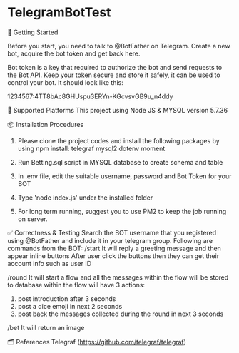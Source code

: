 # TelegramBotTest 

🔨 Getting Started

Before you start, you need to talk to @BotFather on Telegram. Create a new bot, acquire the bot token and get back here.

Bot token is a key that required to authorize the bot and send requests to the Bot API. Keep your token secure and store it safely, it can be used to control your bot. It should look like this:

1234567:4TT8bAc8GHUspu3ERYn-KGcvsvGB9u_n4ddy

🚧 Supported Platforms
This project using Node JS & MYSQL version	5.7.36

📦 Installation Procedures
1. Please clone the project codes and install the following packages by using npm install:
telegraf
mysql2
dotenv
moment

2. Run Betting.sql script in MYSQL database to create schema and table
3. In .env file, edit the suitable username, password and Bot Token for your BOT
4. Type 'node index.js' under the installed folder
5. For long term running, suggest you to use PM2 to keep the job running on server.

✅ Correctness & Testing
Search the BOT username that you registered using @BotFather and include it in your telegram group.
Following are commands from the BOT:
/start
It will reply a greeting message and then appear inline buttons
After user click the buttons then they can get their account info such as user ID

/round
It will start a flow and all the messages within the flow will be stored to database
within the flow will have 3 actions:
1. post introduction after 3 seconds
2. post a dice emoji in next 2 seconds
3. post back the messages collected during the round in next 3 seconds

/bet
It will return an image

🗂 References
Telegraf (https://github.com/telegraf/telegraf)
